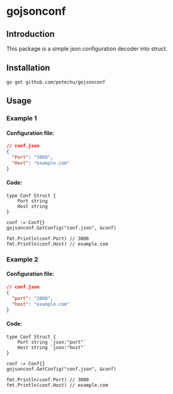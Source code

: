 # gojsonconf

## Introduction

This package is a simple json configuration decoder into struct.

## Installation

```
go get github.com/petechu/gojsonconf
```

## Usage

### Example 1

#### Configuration file:

```json
// conf.json
{
  "Port": "3000",
  "Host": "example.com"
}
```

#### Code:

```golang
type Conf Struct {
    Port string
    Host string
}

conf := Conf{}
gojsonconf.GetConfig("conf.json", &conf)

fmt.Println(conf.Port) // 3000
fmt.Println(conf.Host) // example.com

```

### Example 2

#### Configuration file:

```json
// conf.json
{
  "port": "3000",
  "host": "example.com"
}
```

#### Code:

```golang
type Conf Struct {
    Port string `json:"port"`
    Host string `json:"host"`
}

conf := Conf{}
gojsonconf.GetConfig("conf.json", &conf)

fmt.Println(conf.Port) // 3000
fmt.Println(conf.Host) // example.com

```

